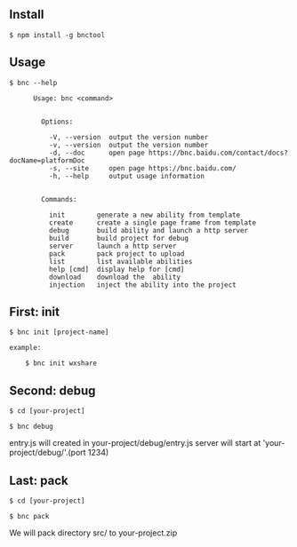 
## Install

```console
$ npm install -g bnctool
```

## Usage

```console
$ bnc --help

      Usage: bnc <command>


        Options:

          -V, --version  output the version number
          -v, --version  output the version number
          -d, --doc      open page https://bnc.baidu.com/contact/docs?docName=platformDoc
          -s, --site     open page https://bnc.baidu.com/
          -h, --help     output usage information


        Commands:

          init        generate a new ability from template
          create      create a single page frame from template
          debug       build ability and launch a http server
          build       build project for debug
          server      launch a http server
          pack        pack project to upload
          list        list available abilities
          help [cmd]  display help for [cmd]
          download    download the  ability
          injection   inject the ability into the project

```


## First: init
```console
$ bnc init [project-name]

example:

    $ bnc init wxshare
```

## Second: debug
```console
$ cd [your-project]

$ bnc debug

```
entry.js will created in your-project/debug/entry.js
server will start at 'your-project/debug/'.(port 1234)

## Last: pack
```console
$ cd [your-project]

$ bnc pack

```
We will pack directory src/ to your-project.zip
